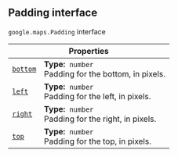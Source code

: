 
<h2 id="Padding">Padding interface</h2>
<p>
<code><span itemprop="path">google.maps</span>.<span itemprop="name">Padding</span></code>
interface
</p>
<div class="devsite-table-wrapper"><table class="properties responsive" summary="interface Padding - Properties">
<thead>
<tr><th colspan="2">Properties</th>
</tr></thead>
<tbody>
<tr id="Padding.bottom">
<td itemprop="property"><code><a class="secret-link" href="#Padding.bottom"><span>bottom</span></a></code></td>
<td><div><strong>Type:</strong>&nbsp; <code>number</code></div>
<div class="desc">Padding for the bottom, in pixels.</div></td>
</tr>
<tr id="Padding.left">
<td itemprop="property"><code><a class="secret-link" href="#Padding.left"><span>left</span></a></code></td>
<td><div><strong>Type:</strong>&nbsp; <code>number</code></div>
<div class="desc">Padding for the left, in pixels.</div></td>
</tr>
<tr id="Padding.right">
<td itemprop="property"><code><a class="secret-link" href="#Padding.right"><span>right</span></a></code></td>
<td><div><strong>Type:</strong>&nbsp; <code>number</code></div>
<div class="desc">Padding for the right, in pixels.</div></td>
</tr>
<tr id="Padding.top">
<td itemprop="property"><code><a class="secret-link" href="#Padding.top"><span>top</span></a></code></td>
<td><div><strong>Type:</strong>&nbsp; <code>number</code></div>
<div class="desc">Padding for the top, in pixels.</div></td>
</tr>
</tbody>
</table></div>
<script src="replace_links.js"></script>
